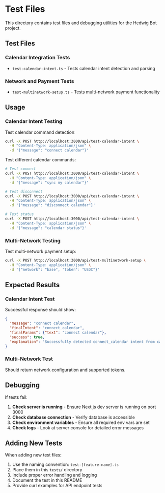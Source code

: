 # Test Files

This directory contains test files and debugging utilities for the Hedwig Bot project.

## Test Files

### Calendar Integration Tests
- `test-calendar-intent.ts` - Tests calendar intent detection and parsing

### Network and Payment Tests  
- `test-multinetwork-setup.ts` - Tests multi-network payment functionality

## Usage

### Calendar Intent Testing
Test calendar command detection:
```bash
curl -X POST http://localhost:3000/api/test-calendar-intent \
  -H "Content-Type: application/json" \
  -d '{"message": "connect calendar"}'
```

Test different calendar commands:
```bash
# Test connect
curl -X POST http://localhost:3000/api/test-calendar-intent \
  -H "Content-Type: application/json" \
  -d '{"message": "sync my calendar"}'

# Test disconnect  
curl -X POST http://localhost:3000/api/test-calendar-intent \
  -H "Content-Type: application/json" \
  -d '{"message": "disconnect calendar"}'

# Test status
curl -X POST http://localhost:3000/api/test-calendar-intent \
  -H "Content-Type: application/json" \
  -d '{"message": "calendar status"}'
```

### Multi-Network Testing
Test multi-network payment setup:
```bash
curl -X POST http://localhost:3000/api/test-multinetwork-setup \
  -H "Content-Type: application/json" \
  -d '{"network": "base", "token": "USDC"}'
```

## Expected Results

### Calendar Intent Test
Successful response should show:
```json
{
  "message": "connect calendar",
  "finalIntent": "connect_calendar", 
  "finalParams": {"text": "connect calendar"},
  "success": true,
  "explanation": "Successfully detected connect_calendar intent from calendar keywords"
}
```

### Multi-Network Test
Should return network configuration and supported tokens.

## Debugging

If tests fail:
1. **Check server is running** - Ensure Next.js dev server is running on port 3000
2. **Check database connection** - Verify database is accessible
3. **Check environment variables** - Ensure all required env vars are set
4. **Check logs** - Look at server console for detailed error messages

## Adding New Tests

When adding new test files:
1. Use the naming convention: `test-[feature-name].ts`
2. Place them in this `tests/` directory
3. Include proper error handling and logging
4. Document the test in this README
5. Provide curl examples for API endpoint tests